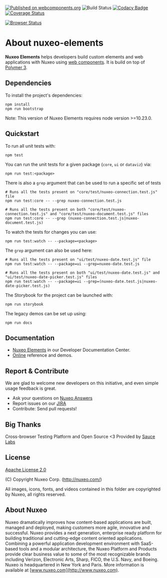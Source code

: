[![Published on webcomponents.org](https://img.shields.io/badge/webcomponents.org-published-blue.svg)](https://www.webcomponents.org/element/nuxeo/nuxeo-elements)
![Build Status](https://github.com/nuxeo/nuxeo-elements/workflows/Build/badge.svg)
[![Codacy Badge](https://api.codacy.com/project/badge/Grade/b6e719e30d53435e8a76230067aade3b)](https://www.codacy.com/app/Nuxeo/nuxeo-elements)
[![Coverage Status](https://coveralls.io/repos/github/nuxeo/nuxeo-elements/badge.svg)](https://coveralls.io/github/nuxeo/nuxeo-elements)

[![Browser Status](https://badges.herokuapp.com/sauce/nuxeo-elements?name=nuxeo-elements-master)](https://saucelabs.com/u/nuxeo-elements)

# About nuxeo-elements

**Nuxeo Elements** helps developers build custom elements and web applications with Nuxeo using [web components](https://developer.mozilla.org/en-US/docs/Web/Web_Components). It is build on top of [Polymer 3](https://polymer-library.polymer-project.org/3.0/docs/about_30).

## Dependencies

To install the project's dependencies:

```
npm install
npm run bootstrap
```
Note: This version of Nuxeo Elements requires node version >=10.23.0.

## Quickstart

To run all unit tests with:

```
npm test
```

You can run the unit tests for a given package (`core`, `ui` or `dataviz`) via:

```
npm run test:<package>
```

There is also a `grep` argument that can be used to run a specific set of tests

```
# Runs all the tests present on "core/test/nuxeo-connection.test.js" file
npm run test:core -- --grep nuxeo-connection.test.js

# Runs all the tests present on both "core/test/nuxeo-connection.test.js" and "core/test/nuxeo-document.test.js" files
npm run test:core -- --grep (nuxeo-connection.test.js|nuxeo-document.test.js)
```

To watch the tests for changes you can use:

```
npm run test:watch -- --package=<package>
```

The `grep` argument can also be used here:

```
# Runs all the tests present on "ui/test/nuxeo-date.test.js" file
npm run test:watch -- --package=ui --grep=nuxeo-date.test.js

# Runs all the tests present on both "ui/test/nuxeo-date.test.js" and "ui/test/nuxeo-date-picker.test.js" files
npm run test:watch -- --package=ui --grep=(nuxeo-date.test.js|nuxeo-date-picker.test.js)
```

The Storybook for the project can be launched with:

```
npm run storybook
```

The legacy demos can be set up using:

```
npm run docs
```

## Documentation

- [Nuxeo Elements](https://doc.nuxeo.com/x/XJCRAQ) in our Developer Documentation Center.
- [Online](http://nuxeo.github.io/nuxeo-elements) reference and demos.

## Report & Contribute

We are glad to welcome new developers on this initiative, and even simple usage feedback is great.
- Ask your questions on [Nuxeo Answers](http://answers.nuxeo.com)
- Report issues on our [JIRA](https://jira.nuxeo.com/browse/ELEMENTS)
- Contribute: Send pull requests!

## Big Thanks

Cross-browser Testing Platform and Open Source <3 Provided by [Sauce Labs](https://saucelabs.com)

## License

[Apache License 2.0](https://www.apache.org/licenses/LICENSE-2.0.txt)

(C) Copyright Nuxeo Corp. (http://nuxeo.com/)

All images, icons, fonts, and videos contained in this folder are copyrighted by Nuxeo, all rights reserved.

## About Nuxeo
Nuxeo dramatically improves how content-based applications are built, managed and deployed, making customers more agile, innovative and successful. Nuxeo provides a next generation, enterprise ready platform for building traditional and cutting-edge content oriented applications. Combining a powerful application development environment with SaaS-based tools and a modular architecture, the Nuxeo Platform and Products provide clear business value to some of the most recognizable brands including Verizon, Electronic Arts, Sharp, FICO, the U.S. Navy, and Boeing. Nuxeo is headquartered in New York and Paris. More information is available at [www.nuxeo.com](http://www.nuxeo.com).

